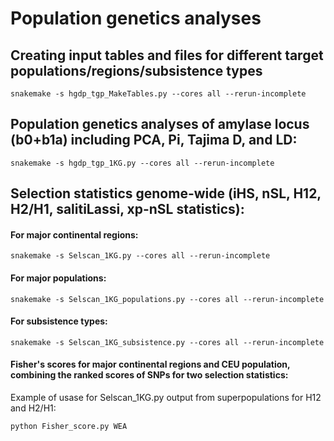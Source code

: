 # Population genetics analyses



## Creating input tables and files for different target populations/regions/subsistence types

```
snakemake -s hgdp_tgp_MakeTables.py --cores all --rerun-incomplete 
```


## Population genetics analyses of amylase locus (b0+b1a) including PCA, Pi, Tajima D, and LD: 

```
snakemake -s hgdp_tgp_1KG.py --cores all --rerun-incomplete 
```


## Selection statistics genome-wide (iHS, nSL, H12, H2/H1, salitiLassi, xp-nSL statistics):


#### For major continental regions:
```
snakemake -s Selscan_1KG.py --cores all --rerun-incomplete 
```


#### For major populations:
```
snakemake -s Selscan_1KG_populations.py --cores all --rerun-incomplete 
```

#### For subsistence types:
```
snakemake -s Selscan_1KG_subsistence.py --cores all --rerun-incomplete 
```

#### Fisher's scores for major continental regions and CEU population, combining the ranked scores of SNPs for two selection statistics:

Example of usase for Selscan_1KG.py output from superpopulations for H12 and H2/H1:

```
python Fisher_score.py WEA
```
